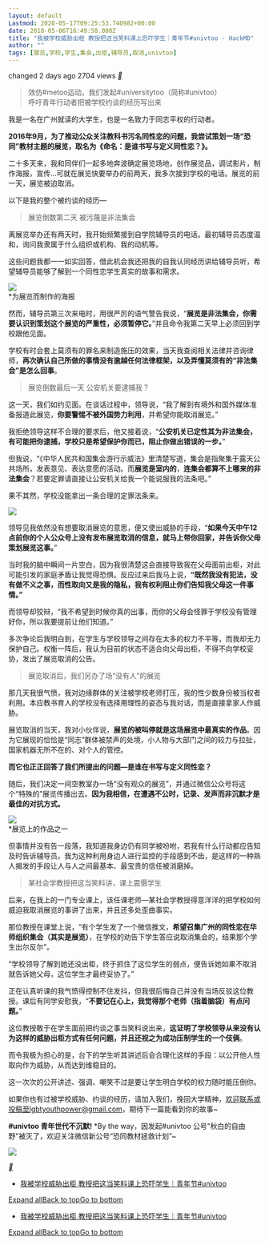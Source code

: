 ```yaml
---
layout: default
Lastmod: 2020-05-17T09:25:53.740982+00:00
date: 2018-05-06T16:49:58.000Z
title: "我被学校威胁出柜 教授把这当笑料课上恐吓学生｜青年节#univtoo - HackMD"
author: ""
tags: [展览,学校,学生,集会,出柜,辅导员,取消,univtoo]
---
```


changed 2 days ago 2704 views [__](https://archive.li/o/JRREe/plus.google.com/share?url=http://archive.is/JRREe)  

> 效仿#metoo运动，我们发起#universitytoo（简称#univtoo）  
> 呼吁青年行动者把被学校约谈的经历写出来

我是一名在广州就读的大学生，也是一名致力于同志平权的行动者。

**2016年9月，为了推动公众关注教科书污名同性恋的问题，我尝试策划一场“恐同”教材主题的展览，取名为《命名：是谁书写与定义同性恋？》。**

二十多天来，我和同伴们一起多地奔波确定展览场地，创作展览品，调试影片，制作海报，宣传…可就在展览快要举办的前两天，我多次接到学校的电话。展览的前一天，展览被迫取消。

以下是我的整个被约谈的经历—

> 展览倒数第二天 被污蔑是非法集会

离展览举办还有两天时，我开始频繁接到自学院辅导员的电话。最初辅导员态度温和，询问我隶属于什么组织或机构、我的动机等。

这些问题我都一一如实回答，借此机会我还把我的自我认同经历讲给辅导员听，希望辅导员能够了解到一个同性恋学生真实的故事和需求。

[![](https://images.weserv.nl/?url=https%3A//archive.li/JRREe/76f334a05775a21ba64f63c3ecb79fcbe7c97a4f.jpg)](https://images.weserv.nl/?url=https%3A//archive.li/JRREe/76f334a05775a21ba64f63c3ecb79fcbe7c97a4f.jpg)  
\*为展览而制作的海报

然而，辅导员第三次来电时，用很严厉的语气警告我说，“**展览是非法集会，你需要认识到策划这个展览的严重性，必须暂停它。**”并且命令我第二天早上必须回到学校跟他见面。

学校有时会套上莫须有的罪名来制造施压的效果，当天我查阅相关法律并咨询律师，**再次确认自己所做的事情没有逾越任何法律框架，以及弄懂莫须有的“非法集会”是怎么回事**。

> 展览倒数最后一天 公安机关要逮捕我？

这一天，我们如约见面。在谈话过程中，领导说，“我了解到有境外和国外媒体准备报道此展览，**你要警惕不被外国势力利用**，并希望你能取消展览。”

我拒绝领导这样不合理的要求后，他又接着说，“**公安机关已定性其为非法集会，有可能把你逮捕，学校只是希望保护你而已，阻止你做出错误的一步。**”

但我说，“《中华人民共和国集会游行示威法》里清楚写道，集会是指聚集于露天公共场所，发表意见、表达意愿的活动。而**展览是室内的**，**连集会都算不上哪来的非法集会**？若要定罪请直接让公安机关给我一个能说服我的法条吧。”

果不其然，学校没能拿出一条合理的定罪法条来。

[![](https://images.weserv.nl/?url=https%3A//archive.li/JRREe/588869aef513900ae70f79a35900e19c997c87b8.jpg)](https://images.weserv.nl/?url=https%3A//archive.li/JRREe/588869aef513900ae70f79a35900e19c997c87b8.jpg)

领导见我依然没有想要取消展览的意思，便又使出威胁的手段，“**如果今天中午12点前你的个人公众号上没有发布展览取消的信息，就马上带你回家，并告诉你父母策划展览这事。**”

当时我的脑中瞬间一片空白，因为我很清楚这会直接导致我在父母面前出柜，对此可能引发的家庭矛盾让我觉得恐惧。反应过来后我马上说，**“既然我没有犯法，没有做不义之事，而性取向又是我的隐私，我有权利阻止你们告知我父母这一件事情。”**

而领导却狡辩，“我不希望到时候你真的出事，而你的父母会怪罪于学校没有管理好你，所以我要提前让他们知道。”

多次争论后我明白到，在学生与学校领导之间存在太多的权力不平等，而我却无力保护自己。权衡一阵后，我认为目前的状态不适合向父母出柜，不得不向学校妥协，发出了展览取消的公告。

> 展览取消后，我们另办了场“没有人”的展览

那几天我很气愤，我对边缘群体的关注被学校老师打压，我的性少数身份被当权者利用。本应教书育人的学校没有选择用理性的姿态与我对话，而是直接拿家人作威胁。

展览取消的当天，我对小伙伴说，**展览的被叫停就是这场展览中最真实的作品**。因为它展现的恰恰是“同志”群体被禁声的处境，小人物与大部门之间的较力与拉扯，国家机器无所不在的、对个人的管控。

**而它也正正回答了我们所提出的问题—是谁在书写与定义同性恋？**

随后，我们决定一间空教室办一场“没有观众的展览”，并通过微信公众号将这个“特殊的”展览传播出去。**因为我相信，在遭遇不公时，记录、发声而非沉默才是最佳的对抗方式。**

[![](https://images.weserv.nl/?url=https%3A//archive.li/JRREe/efc797d163595e55bec1234bd5b8662151b69390.jpg)](https://images.weserv.nl/?url=https%3A//archive.li/JRREe/efc797d163595e55bec1234bd5b8662151b69390.jpg)  
\*展览上的作品之一

但事情并没有告一段落，我知道我身边仍有同学被吩咐，若我有什么行动都应告知及时告诉辅导员。我为这种利用身边人进行监控的手段感到不齿，是这样的一种熟人揭发的手段让人与人之间最基本、最宝贵的信任被消磨掉。

> 某社会学教授把这当笑料讲，课上震慑学生

后来，在我上的一门专业课上，该任课老师—某社会学教授得意洋洋的把学校如何威迫我取消展览的事讲了出来，并且还多处歪曲事实。

那位教授在课堂上说，“有个学生发了一个微信推文，**希望召集广州的同性恋在华师组织集会（其实是展览）**，在学校的劝告下学生答应说取消集会的，结果那个学生出尔反尔”。

“学校领导了解到她还没出柜，终于抓住了这位学生的弱点，便告诉她如果不取消就告诉她父母，这位学生才最终妥协了。”

正在认真听课的我气愤得控制不住发抖，但我很后悔自己并没有当场反驳这位教授。课后有同学安慰我，“**不要记在心上，我觉得那个老师（指着脑袋）有点问题。**”

这位教授敢于在学生面前把约谈之事当笑料说出来，**这证明了学校领导从来没有认为这样的威胁出柜方式有任何问题，并且还视之为成功压制学生的一个伎俩**。

而令我极为担心的是，台下的学生听其讲述后会合理化这样的手段：以公开他人性取向作为威胁，从而达到维稳目的。

这一次次的公开讲述、强调、嘲笑不过是要让学生明白学校的权力随时能压倒你。

如果你也有过被学校威胁、约谈的经历，请加入我们，挽回大学精神，欢迎联系或投稿至lgbtyouthpower@gmail.com，期待下一篇能看到你的故事~

**#univtoo 青年世代不沉默!** \*By the way，因发起#univtoo 公号"秋白的自由野"被灭了，欢迎关注微信新公号“恐同教材拯救计划”~

![](https://images.weserv.nl/?url=https%3A//archive.li/JRREe/f5f29586ff9e38300eae9eaabb952f4396706bc8.jpg)

[__](https://archive.li/o/JRREe/https://hackmd.io/s/H1x-SiBwTM%23)

*   [我被学校威胁出柜 教授把这当笑料课上恐吓学生｜青年节#univtoo](https://archive.li/o/JRREe/https://hackmd.io/s/H1x-SiBwTM%23%E6%88%91%E8%A2%AB%E5%AD%A6%E6%A0%A1%E5%A8%81%E8%83%81%E5%87%BA%E6%9F%9C-%E6%95%99%E6%8E%88%E6%8A%8A%E8%BF%99%E5%BD%93%E7%AC%91%E6%96%99%E8%AF%BE%E4%B8%8A%E6%81%90%E5%90%93%E5%AD%A6%E7%94%9F%EF%BD%9C%E9%9D%92%E5%B9%B4%E8%8A%82univtoo)

[Expand all](https://archive.li/o/JRREe/https://hackmd.io/s/H1x-SiBwTM%23)[Back to top](https://archive.li/o/JRREe/https://hackmd.io/s/H1x-SiBwTM%23)[Go to bottom](https://archive.li/o/JRREe/https://hackmd.io/s/H1x-SiBwTM%23)

*   [我被学校威胁出柜 教授把这当笑料课上恐吓学生｜青年节#univtoo](https://archive.li/o/JRREe/https://hackmd.io/s/H1x-SiBwTM%23%E6%88%91%E8%A2%AB%E5%AD%A6%E6%A0%A1%E5%A8%81%E8%83%81%E5%87%BA%E6%9F%9C-%E6%95%99%E6%8E%88%E6%8A%8A%E8%BF%99%E5%BD%93%E7%AC%91%E6%96%99%E8%AF%BE%E4%B8%8A%E6%81%90%E5%90%93%E5%AD%A6%E7%94%9F%EF%BD%9C%E9%9D%92%E5%B9%B4%E8%8A%82univtoo)

[Expand all](https://archive.li/o/JRREe/https://hackmd.io/s/H1x-SiBwTM%23)[Back to top](https://archive.li/o/JRREe/https://hackmd.io/s/H1x-SiBwTM%23)[Go to bottom](https://archive.li/o/JRREe/https://hackmd.io/s/H1x-SiBwTM%23)

